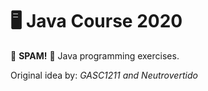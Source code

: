 # 🖥 Java Course 2020 
🌟 __SPAM!__ 🌟
Java programming exercises.

Original idea by: *GASC1211 and Neutrovertido*
